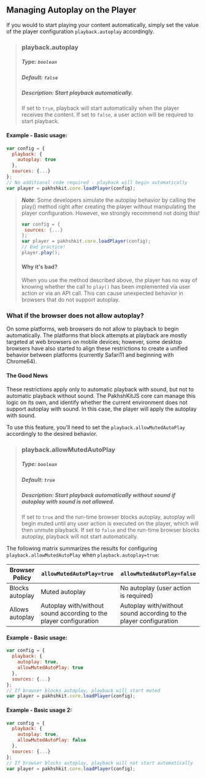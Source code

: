 ## Managing Autoplay on the Player

If you would to start playing your content automatically, simply set the value of the player configuration `playback.autoplay` accordingly.

> ### playback.autoplay
>
> ##### Type: `boolean`
>
> ##### Default: `false`
>
> ##### Description: Start playback automatically.
>
> If set to `true`, playback will start automatically when the player receives the content. If set to `false`, a user action will be required to start playback.

#### Example - Basic usage:

```js
var config = {
  playback: {
    autoplay: true
  },
  sources: {...}
};
// No additional code required - playback will begin automatically
var player = pakhshkit.core.loadPlayer(config);
```

> **_Note_**:
> Some developers simulate the autoplay behavior by calling the play() method right after creating the player without manipulating the player configuration. However, we strongly recommend not doing this!
>
> ```js
> var config = {
>  sources: {...}
> };
> var player = pakhshkit.core.loadPlayer(config);
> // Bad practice!
> player.play();
> ```
>
> #### Why it's bad?
>
> When you use the method described above, the player has no way of knowing whether the call to `play()` has been implemented via user action or via an API call. This can cause unexpected behavior in browsers that do not support autoplay.

### What if the browser does not allow autoplay?

On some platforms, web browsers do not allow to playback to begin automatically. The platforms that block attempts at playback are mostly targeted at web browsers on mobile devices; however, some desktop browsers have also started to align these restrictions to create a unified behavior between platforms (currently Safari11 and beginning with Chrome64).

#### The Good News

These restrictions apply only to automatic playback with sound, but not to automatic playback without sound.
The PakhshKitJS core can manage this logic on its own, and identify whether the current environment does not support autoplay with sound. In this case, the player will apply the autoplay with sound.

To use this feature, you'll need to set the `playback.allowMutedAutoPlay` accordingly to the desired behavior.

> ### playback.allowMutedAutoPlay
>
> ##### Type: `boolean`
>
> ##### Default: `true`
>
> ##### Description: Start playback automatically without sound if autoplay with sound is not allowed.
>
> If set to `true` and the run-time browser blocks autoplay, autoplay will begin muted until any user action is executed on the player, which will then unmute playback. If set to `false` and the run-time browser blocks autoplay, playback will not start automatically.

The following matrix summarizes the results for configuring `playback.allowMutedAutoPlay` when `playback.autoplay=true`:

| Browser Policy  | `allowMutedAutoPlay=true`                                         | `allowMutedAutoPlay=false`                                        |
| --------------- | ----------------------------------------------------------------- | ----------------------------------------------------------------- |
| Blocks autoplay | Muted autoplay                                                    | No autoplay (user action is required)                             |
| Allows autoplay | Autoplay with/without sound according to the player configuration | Autoplay with/without sound according to the player configuration |

#### Example - Basic usage:

```js
var config = {
  playback: {
    autoplay: true,
    allowMutedAutoPlay: true
  },
  sources: {...}
};
// If browser blocks autoplay, playback will start muted
var player = pakhshkit.core.loadPlayer(config);
```

#### Example - Basic usage 2:

```js
var config = {
  playback: {
    autoplay: true,
    allowMutedAutoPlay: false
  },
  sources: {...}
};
// If browser blocks autoplay, playback will not start automatically
var player = pakhshkit.core.loadPlayer(config);
```
